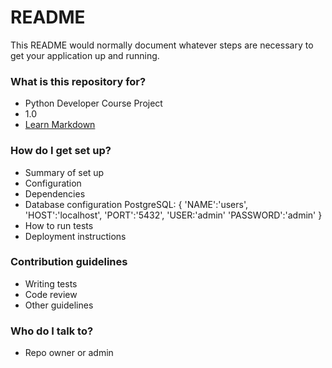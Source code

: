 # README #

This README would normally document whatever steps are necessary to get your application up and running.

### What is this repository for? ###

* Python Developer Course Project
* 1.0
* [Learn Markdown](https://bitbucket.org/tutorials/markdowndemo)

### How do I get set up? ###

* Summary of set up
* Configuration
* Dependencies
* Database configuration
PostgreSQL:
{
'NAME':'users',
'HOST':'localhost',
'PORT':'5432',
'USER:'admin'
'PASSWORD':'admin'
}
* How to run tests
* Deployment instructions

### Contribution guidelines ###

* Writing tests
* Code review
* Other guidelines

### Who do I talk to? ###

* Repo owner or admin